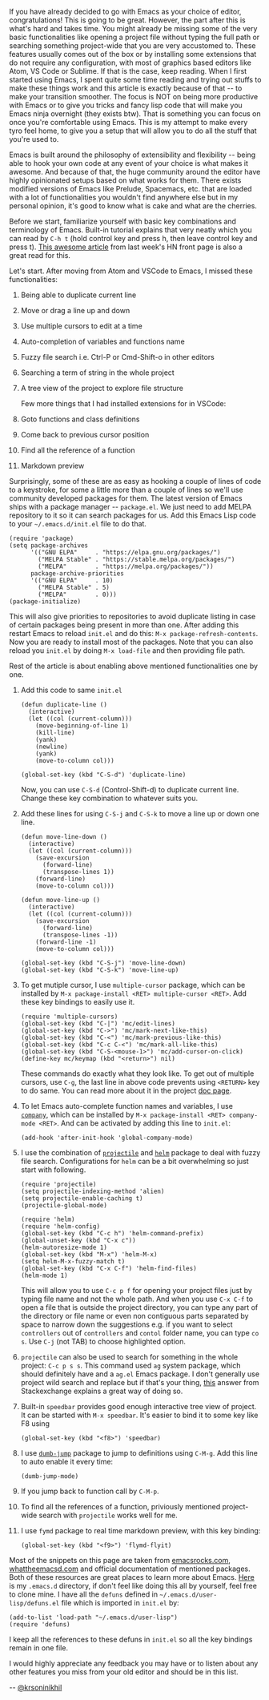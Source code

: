 If you have already decided to go with Emacs as your choice of editor,
congratulations! This is going to be great. However, the part after
this is what's hard and takes time. You might already be missing some
of the very basic functionalities like opening a project file without
typing the full path or searching something project-wide that you are
very accustomed to. These features usually comes out of the box or by
installing some extensions that do not require any configuration,
with most of graphics based editors like Atom, VS Code or Sublime. If
that is the case, keep reading. When I first started using Emacs, I
spent quite some time reading and trying out stuffs to make these
things work and this article is exactly because of that -- to make
your transition smoother. The focus is NOT on being more productive
with Emacs or to give you tricks and fancy lisp code that will make
you Emacs ninja overnight (they exists btw). That is something you can
focus on once you're comfortable using Emacs. This is my attempt to
make every tyro feel home, to give you a setup that will allow you to
do all the stuff that you're used to.

Emacs is built around the philosophy of extensibility and flexibility
-- being able to hook your own code at any event of your choice is
what makes it awesome. And because of that, the huge community around
the editor have highly opinionated setups based on what works for
them. There exists modified versions of Emacs like Prelude, Spacemacs,
etc. that are loaded with a lot of functionalities you wouldn't find
anywhere else but in my personal opinion, it's good to know what is cake
and what are the cherries.

Before we start, familiarize yourself with basic key combinations and
terminology of Emacs. Built-in tutorial explains that very neatly
which you can read by `C-h t` (hold control key and press h, then
leave control key and press t). [This awesome
article](http://www.jesshamrick.com/2012/09/10/absolute-beginners-guide-to-emacs/)
from last week's HN front page is also a great read for this.

Let's start. After moving from Atom and VSCode to Emacs, I missed these
functionalities:

1. Being able to duplicate current line
2. Move or drag a line up and down
3. Use multiple cursors to edit at a time
4. Auto-completion of variables and functions name
5. Fuzzy file search i.e. Ctrl-P or Cmd-Shift-o in other editors
6. Searching a term of string in the whole project
7. A tree view of the project to explore file structure

   Few more things that I had installed extensions for in VSCode:

8. Goto functions and class definitions
9. Come back to previous cursor position
10. Find all the reference of a function
11. Markdown preview

Surprisingly, some of these are as easy as hooking a couple of lines of
code to a keystroke, for some a little more than a couple of lines so
we'll use community developed packages for them. The latest version of
Emacs ships with a package manager -- `package.el`. We just need to
add MELPA repository to it so it can search packages for us. Add this
Emacs Lisp code to your `~/.emacs.d/init.el` file to do that.

```elisp
(require 'package)
(setq package-archives
      '(("GNU ELPA"     . "https://elpa.gnu.org/packages/")
        ("MELPA Stable" . "https://stable.melpa.org/packages/")
        ("MELPA"        . "https://melpa.org/packages/"))
      package-archive-priorities
      '(("GNU ELPA"     . 10)
        ("MELPA Stable" . 5)
        ("MELPA"        . 0)))
(package-initialize)
```

This will also give priorities to repositories to avoid duplicate
listing in case of certain packages being present in more than
one. After adding this restart Emacs to reload `init.el` and do this:
`M-x package-refresh-contents`. Now you are ready to install most of
the packages. Note that you can also reload you `init.el` by doing
`M-x load-file` and then providing file path.

Rest of the article is about enabling above mentioned functionalities
one by one.


1. Add this code to same `init.el`

    ```elisp
    (defun duplicate-line ()
      (interactive)
      (let ((col (current-column)))
        (move-beginning-of-line 1)
        (kill-line)
        (yank)
        (newline)
        (yank)
        (move-to-column col)))

    (global-set-key (kbd "C-S-d") 'duplicate-line)
    ```

    Now, you can use `C-S-d` (Control-Shift-d) to duplicate current
    line. Change these key combination to whatever suits you.

2. Add these lines for using `C-S-j` and `C-S-k` to move a line up or
   down one line.

    ```elisp
    (defun move-line-down ()
      (interactive)
      (let ((col (current-column)))
        (save-excursion
          (forward-line)
          (transpose-lines 1))
        (forward-line)
        (move-to-column col)))

    (defun move-line-up ()
      (interactive)
      (let ((col (current-column)))
        (save-excursion
          (forward-line)
          (transpose-lines -1))
        (forward-line -1)
        (move-to-column col)))

    (global-set-key (kbd "C-S-j") 'move-line-down)
    (global-set-key (kbd "C-S-k") 'move-line-up)
    ```

3. To get mutiple cursor, I use `multiple-cursor` package, which can
   be installed by `M-x package-install <RET> multiple-cursor <RET>`. Add these
   key bindings to easily use it.

    ```elisp
    (require 'multiple-cursors)
    (global-set-key (kbd "C-|") 'mc/edit-lines)
    (global-set-key (kbd "C->") 'mc/mark-next-like-this)
    (global-set-key (kbd "C-<") 'mc/mark-previous-like-this)
    (global-set-key (kbd "C-c C-<") 'mc/mark-all-like-this)
    (global-set-key (kbd "C-S-<mouse-1>") 'mc/add-cursor-on-click)
    (define-key mc/keymap (kbd "<return>") nil)
    ```

   These commands do exactly what they look like. To get out of multiple
   cursors, use `C-g`, the last line in above code prevents using `<RETURN>`
   key to do same. You can read more about it in the project [doc page](http://stable.melpa.org/#/multiple-cursors).

4. To let Emacs auto-complete function names and variables, I use
   [`company`](http://stable.melpa.org/#/company), which can be
   installed by `M-x package-install <RET> company-mode <RET>`. And can be
   activated by adding this line to `init.el`:

    ```elisp
    (add-hook 'after-init-hook 'global-company-mode)
    ```

5. I use the combination of
   [`projectile`](https://www.projectile.mx/en/latest/) and
   [`helm`](https://emacs-helm.github.io/helm/) package to deal with
   fuzzy file search. Configurations for `helm` can be a bit overwhelming so
   just start with following.

    ```elisp
    (require 'projectile)
    (setq projectile-indexing-method 'alien)
    (setq projectile-enable-caching t)
    (projectile-global-mode)

    (require 'helm)
    (require 'helm-config)
    (global-set-key (kbd "C-c h") 'helm-command-prefix)
    (global-unset-key (kbd "C-x c"))
    (helm-autoresize-mode 1)
    (global-set-key (kbd "M-x") 'helm-M-x)
    (setq helm-M-x-fuzzy-match t)
    (global-set-key (kbd "C-x C-f") 'helm-find-files)
    (helm-mode 1)
    ```

   This will allow you to use `C-c p f` for opening your project files
   just by typing file name and not the whole path. And when you use `C-x
   C-f` to open a file that is outside the project directory, you can
   type any part of the directory or file name or even non contiguous
   parts separated by space to narrow down the suggestions e.g. if you
   want to select `controllers` out of `controllers` and `contol` folder
   name, you can type `co s`. Use `C-j` (not TAB) to choose highlighted
   option.

6. `projectile` can also be used to search for something in the whole
   project: `C-c p s s`. This command used `ag` system package, which
   should definitely have and a `ag.el` Emacs package. I don't
   generally use project wild search and replace but if that's your
   thing, [this](https://emacs.stackexchange.com/a/243/21028) answer
   from Stackexchange explains a great way of doing so.

7. Built-in `speedbar` provides good enough interactive tree view of
   project. It can be started with `M-x speedbar`. It's easier to bind
   it to some key like F8 using

    ```elisp
    (global-set-key (kbd "<f8>") 'speedbar)
    ```

8. I use
   [`dumb-jump`](https://github.com/jacktasia/dumb-jump/tree/260054500d4731c36574b6cbc519de29fdd22f43)
   package to jump to definitions using `C-M-g`. Add this line to auto enable it
   every time:

    ```elisp
    (dumb-jump-mode)
    ```

9. If you jump back to function call by `C-M-p`.

10. To find all the references of a function, priviously mentioned
    project-wide search with `projectile` works well for me.

11. I use `fymd` package to real time markdown preview, with this
    key binding:

    ```elisp
    (global-set-key (kbd "<f9>") 'flymd-flyit)
    ```

Most of the snippets on this page are taken from
[emacsrocks.com](http://emacsrocks.com/),
[whattheemacsd.com](http://whattheemacsd.com/) and official
documentation of mentioned packages. Both of these resources are
great places to learn more about
Emacs. [Here](https://github.com/krsoninikhil/dotfiles/tree/master/.emacs.d)
is my `.emacs.d` directory, if don't feel like doing this all by yourself,
feel free to clone mine. I have all the `defuns` defined in
`~/.emacs.d/user-lisp/defuns.el` file which is imported in `init.el` by:

```elisp
(add-to-list 'load-path "~/.emacs.d/user-lisp")
(require 'defuns)
```

I keep all the references to these defuns in `init.el` so all the key
bindings remain in one file.

I would highly appreciate any feedback you may have or to listen about
any other features you miss from your old editor and should be in this
list.

--
[@krsoninikhil](https://twitter.com/krsoninikhil)
